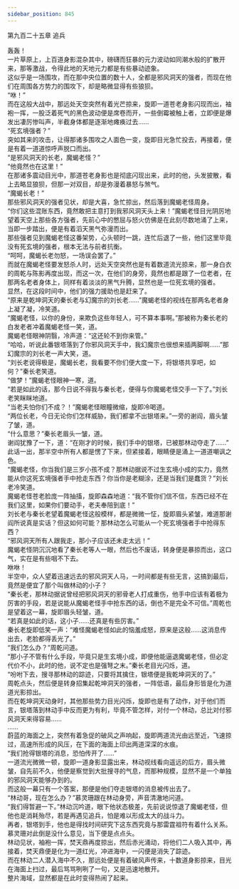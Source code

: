 ```yaml
---
sidebar_position: 845
---
```

 第九百二十五章 追兵


轰轰！  
一片草原上，上百道身影混杂其中，磅礴而狂暴的元力波动如同潮水般的扩散开来，那等激战，令得此地的天地元力都是有些暴动迹象。  
这似乎是一场围攻，而在那中央位置的数十人，全都是邪风洞天的强者，而现在他们在周围各方势力的围攻下，却是略微显得有些狼狈。  
“咻！”  
而在这般大战中，那远处天空突然有着光芒掠来，旋即一道苍老身影闪现而出，袖袍一挥，一股泛着死气的黑色波动便是席卷而开，一些倒霉被触上者，立即便是爆发出凄厉惨叫声，半截身体都是逐渐地瘫痪过去……  
“死玄境强者？”  
突如其来的攻击，让得那诸多围攻之人面色一变，旋即目光急忙投去，再接着，便是有着一道道惊呼声脱口而出。  
“是邪风洞天的长老，魔蝎老怪？”  
“他竟然也在这里！”  
在那诸多震动目光中，那道苍老身影也是彻底闪现出来，此时的他，头发披散，看上去略显狼狈，但那一对双目，却是弥漫着暴怒与煞气。  
“魔蝎长老！”  
那些邪风洞天的强者见状，却是大喜，急忙掠出，然后落到魔蝎老怪周身。  
“你们这些混账东西，竟然敢把主意打到我邪风洞天头上来！”魔蝎老怪目光阴厉地望着天空上那些各方强者，先前心中的憋屈与怒火仿佛是在此刻尽数地涌了上来，当即一步踏出，便是有着滔天黑气弥漫而出。  
那些强者见到魔蝎老怪这番架势，心头顿时一跳，连忙后退了一些，他们这里毕竟没有死玄境的强者，根本无法与前者抗衡。  
“呵呵，魔蝎长老勿怒，一场误会罢了。”  
而就在魔蝎老怪要发怒杀人时，远处天空突然也是有着数道流光掠来，那一身白衣的周乾与陈影再度出现，而这一次，在他们的身旁，竟然也都是跟了一位老者，在那两名老者身体上，同样有着淡淡的黑气升腾，显然也是一位死玄境的强者。  
显然，在这段时间中，他们的强力援助也是赶来了。  
“原来是乾坤洞天的秦长老与幻魔宗的刘长老……”魔蝎老怪的视线在那两名老者身上凝了凝，冷笑道。  
“魔蝎老怪，以你的身份，来欺负这些年轻人，可不算本事啊。”那被称为秦长老的白发老者冲着魔蝎老怪一笑，道。  
魔蝎老怪眼神阴翳，冷声道：“这还轮不到你来管。”  
“哈哈，听说此番银塔落到了你邪风洞天手中，我幻魔宗也很想来插两脚啊……”那幻魔宗的刘长老一声大笑，道。  
“刘长老说得极是，魔蝎长老，我看要不你们便大度一下，将银塔共享吧，如何？”秦长老笑道。  
“做梦！”魔蝎老怪眼神一寒，道。  
“若是如此的话，那今日说不得我与秦长老，便得与你魔蝎老怪交手一下了。”刘长老笑眯眯地道。  
“当老夫怕你们不成？！”魔蝎老怪眼瞳微缩，旋即冷喝道。  
“两位长老，今日无论你们怎样威胁，我们都拿不出银塔来。”一旁的谢阎，眉头皱了皱，道。  
“什么意思？”秦长老眉头一皱，道。  
谢阎犹豫了一下，道：“在刚才的时候，我们手中的银塔，已被那林动夺走了……”  
此话一出，那半空中所有人都是愣了下来，但紧接着，眼睛便是涌上一道道嘲讽之色。  
“魔蝎老怪，你当我们是三岁小孩不成？那林动据说不过生玄境小成的实力，竟然能从你这死玄境强者手中抢走东西？你当你是老糊涂，还是当我们是蠢货？”刘长老冷笑道。  
魔蝎老怪苍老脸庞一阵抽搐，旋即森森地道：“我不管你们信不信，东西已经不在我们这里，如果你们要动手，老夫奉陪到底！”  
刘长老与秦长老望着魔蝎老怪这般模样，都是微微一怔，旋即眉头紧皱，难道那谢阎所说真是实话？但这如何可能？那林动怎么可能从一个死玄境强者手中抢得东西？  
“邪风洞天所有人跟我走，那小子应该还未走太远！”  
魔蝎老怪阴沉沉地看了秦长老等人一眼，然后也不废话，转身便是暴掠而出，这口气，实在是有些咽不下去。  
咻咻！  
半空中，众人望着迅速远去的邪风洞天人马，一时间都是有些无言，这搞到最后，竟然是便宜了那个叫做林动的小子？  
“秦长老，那林动据说曾经把邪风洞天的邪骨老人打成重伤，他手中应该有着极为厉害的手段，若是说能从魔蝎老怪手中抢东西的话，倒也不是完全不可信。”周乾也是望着这一幕，旋即眉头轻皱，道。  
“若真是如此的话，这小子……还真是有些厉害。”  
秦长老旋即低笑一声：“难怪魔蝎老怪如此的恼羞成怒，原来是这般……这消息传出去，老脸都得丢光了。”  
“我们怎么办？”周乾问道。  
“那小子不管有什么手段，毕竟只是生玄境小成，即便他能逼退魔蝎老怪，但必定代价不小，此时的他，说不定也是强弩之末。”秦长老目光闪烁，道。  
“吩咐下去，搜寻那林动的踪迹，只要将其擒住，银塔便是我乾坤洞天的了。”  
周乾点头，然后便是转身招集起乾坤洞天的强者，一阵低语，最后身形皆是化为道道光影掠出。  
而在乾坤洞天动身时，其他那些势力目光闪烁，旋即也是有了动作，对于他们而言，银塔落到林动手中反而更为有利，毕竟不管怎样，对付一个林动，总比对付邪风洞天来得容易……  
……  
蔚蓝的海面之上，突然有着急促的破风之声响起，旋即两道流光由远至近，飞速掠过，高速所形成的风压，在下面的海面上印出两道深深的水痕。  
“我们抢得银塔的消息，恐怕传开了……”  
一道流光微微一顿，旋即一道身影显露出来，林动视线看向遥远的后方，眉头微皱，自先前不久，他便是察觉到大批搜寻的气息，而那种规模，显然不是一个单独的邪风洞天能够办到的。  
而这般一幕只有一个答案，那便是他们夺走银塔的消息被传出去了。  
“林动哥，现在怎么办？”慕灵珊跟在林动身旁，声音清澈地问道。  
“我们得暂避一下。”林动沉吟道，眼下他状态极差，先前说说惊退了魔蝎老怪，但他也是消耗殆尽，若是再遇见追兵，怕是难以形成太大的战斗力。  
再者，银塔到手，他也是得找时间研究下这东西究竟与那雷霆祖符有着什么关系。  
慕灵珊对此倒是没什么意见，当下便是点点头。  
林动见状，袖袍一挥，焚天鼎再度掠出，然后赤光涌动，将他们二人吸入其中，再接着，焚天鼎便是化为一道红光，冲进海中，一闪便是消失了踪迹。  
而在林动二人潜入海中不久，那远处便是有着破风声传来，十数道身影掠来，目光在海面上扫过，最后骂骂咧咧了一句，又是迅速地散开。  
整片海域，显然都是在此时变得热闹了起来。  
  
  
